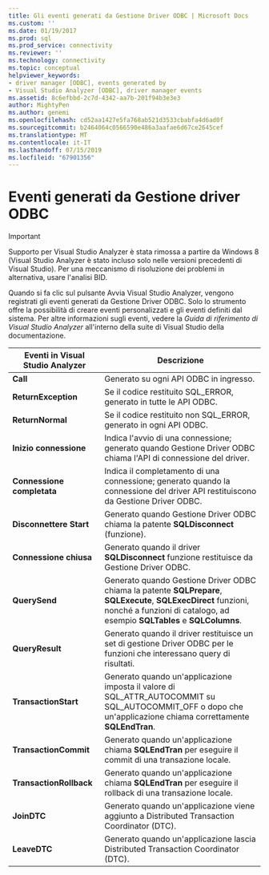 ```yaml
---
title: Gli eventi generati da Gestione Driver ODBC | Microsoft Docs
ms.custom: ''
ms.date: 01/19/2017
ms.prod: sql
ms.prod_service: connectivity
ms.reviewer: ''
ms.technology: connectivity
ms.topic: conceptual
helpviewer_keywords:
- driver manager [ODBC], events generated by
- Visual Studio Analyzer [ODBC], driver manager events
ms.assetid: 8c6efbbd-2c7d-4342-aa7b-201f94b3e3e3
author: MightyPen
ms.author: genemi
ms.openlocfilehash: cd52aa1427e5fa768ab521d3533cbabfa4d6ad0f
ms.sourcegitcommit: b2464064c0566590e486a3aafae6d67ce2645cef
ms.translationtype: MT
ms.contentlocale: it-IT
ms.lasthandoff: 07/15/2019
ms.locfileid: "67901356"
---
```

# <a name="events-generated-by-the-odbc-driver-manager"></a>Eventi generati da Gestione driver ODBC
> [!IMPORTANT]  
>  Supporto per Visual Studio Analyzer è stata rimossa a partire da Windows 8 (Visual Studio Analyzer è stato incluso solo nelle versioni precedenti di Visual Studio). Per una meccanismo di risoluzione dei problemi in alternativa, usare l'analisi BID.  
  
 Quando si fa clic sul pulsante Avvia Visual Studio Analyzer, vengono registrati gli eventi generati da Gestione Driver ODBC. Solo lo strumento offre la possibilità di creare eventi personalizzati e gli eventi definiti dal sistema. Per altre informazioni sugli eventi, vedere la *Guida di riferimento di Visual Studio Analyzer* all'interno della suite di Visual Studio della documentazione.  
  
|Eventi in Visual Studio Analyzer|Descrizione|  
|----------------------------------|-----------------|  
|**Call**|Generato su ogni API ODBC in ingresso.|  
|**ReturnException**|Se il codice restituito SQL_ERROR, generato in tutte le API ODBC.|  
|**ReturnNormal**|Se il codice restituito non SQL_ERROR, generato in ogni API ODBC.|  
|**Inizio connessione**|Indica l'avvio di una connessione; generato quando Gestione Driver ODBC chiama l'API di connessione del driver.|  
|**Connessione completata**|Indica il completamento di una connessione; generato quando la connessione del driver API restituiscono da Gestione Driver ODBC.|  
|**Disconnettere Start**|Generato quando Gestione Driver ODBC chiama la patente **SQLDisconnect** (funzione).|  
|**Connessione chiusa**|Generato quando il driver **SQLDisconnect** funzione restituisce da Gestione Driver ODBC.|  
|**QuerySend**|Generato quando Gestione Driver ODBC chiama la patente **SQLPrepare**, **SQLExecute**, **SQLExecDirect** funzioni, nonché a funzioni di catalogo, ad esempio **SQLTables** e **SQLColumns**.|  
|**QueryResult**|Generato quando il driver restituisce un set di gestione Driver ODBC per le funzioni che interessano query di risultati.|  
|**TransactionStart**|Generato quando un'applicazione imposta il valore di SQL_ATTR_AUTOCOMMIT su SQL_AUTOCOMMIT_OFF o dopo che un'applicazione chiama correttamente **SQLEndTran**.|  
|**TransactionCommit**|Generato quando un'applicazione chiama **SQLEndTran** per eseguire il commit di una transazione locale.|  
|**TransactionRollback**|Generato quando un'applicazione chiama **SQLEndTran** per eseguire il rollback di una transazione locale.|  
|**JoinDTC**|Generato quando un'applicazione viene aggiunto a Distributed Transaction Coordinator (DTC).|  
|**LeaveDTC**|Generato quando un'applicazione lascia Distributed Transaction Coordinator (DTC).|

